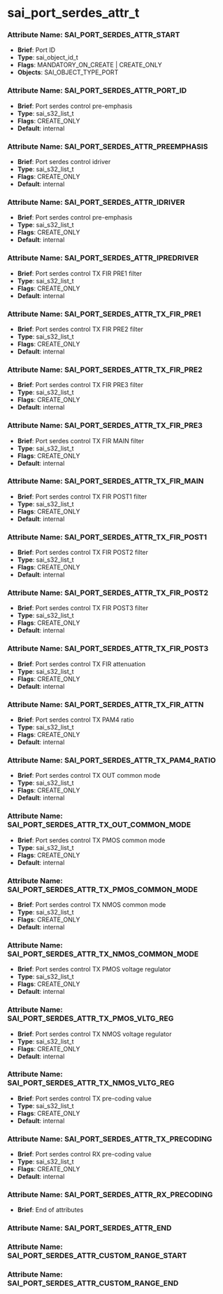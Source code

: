 # **sai_port_serdes_attr_t**
### Attribute Name: **SAI_PORT_SERDES_ATTR_START**
- **Brief**: Port ID
- **Type**: sai_object_id_t
- **Flags**: MANDATORY_ON_CREATE | CREATE_ONLY
- **Objects**: SAI_OBJECT_TYPE_PORT

### Attribute Name: **SAI_PORT_SERDES_ATTR_PORT_ID**
- **Brief**: Port serdes control pre-emphasis
- **Type**: sai_s32_list_t
- **Flags**: CREATE_ONLY
- **Default**: internal

### Attribute Name: **SAI_PORT_SERDES_ATTR_PREEMPHASIS**
- **Brief**: Port serdes control idriver
- **Type**: sai_s32_list_t
- **Flags**: CREATE_ONLY
- **Default**: internal

### Attribute Name: **SAI_PORT_SERDES_ATTR_IDRIVER**
- **Brief**: Port serdes control pre-emphasis
- **Type**: sai_s32_list_t
- **Flags**: CREATE_ONLY
- **Default**: internal

### Attribute Name: **SAI_PORT_SERDES_ATTR_IPREDRIVER**
- **Brief**: Port serdes control TX FIR PRE1 filter
- **Type**: sai_s32_list_t
- **Flags**: CREATE_ONLY
- **Default**: internal

### Attribute Name: **SAI_PORT_SERDES_ATTR_TX_FIR_PRE1**
- **Brief**: Port serdes control TX FIR PRE2 filter
- **Type**: sai_s32_list_t
- **Flags**: CREATE_ONLY
- **Default**: internal

### Attribute Name: **SAI_PORT_SERDES_ATTR_TX_FIR_PRE2**
- **Brief**: Port serdes control TX FIR PRE3 filter
- **Type**: sai_s32_list_t
- **Flags**: CREATE_ONLY
- **Default**: internal

### Attribute Name: **SAI_PORT_SERDES_ATTR_TX_FIR_PRE3**
- **Brief**: Port serdes control TX FIR MAIN filter
- **Type**: sai_s32_list_t
- **Flags**: CREATE_ONLY
- **Default**: internal

### Attribute Name: **SAI_PORT_SERDES_ATTR_TX_FIR_MAIN**
- **Brief**: Port serdes control TX FIR POST1 filter
- **Type**: sai_s32_list_t
- **Flags**: CREATE_ONLY
- **Default**: internal

### Attribute Name: **SAI_PORT_SERDES_ATTR_TX_FIR_POST1**
- **Brief**: Port serdes control TX FIR POST2 filter
- **Type**: sai_s32_list_t
- **Flags**: CREATE_ONLY
- **Default**: internal

### Attribute Name: **SAI_PORT_SERDES_ATTR_TX_FIR_POST2**
- **Brief**: Port serdes control TX FIR POST3 filter
- **Type**: sai_s32_list_t
- **Flags**: CREATE_ONLY
- **Default**: internal

### Attribute Name: **SAI_PORT_SERDES_ATTR_TX_FIR_POST3**
- **Brief**: Port serdes control TX FIR attenuation
- **Type**: sai_s32_list_t
- **Flags**: CREATE_ONLY
- **Default**: internal

### Attribute Name: **SAI_PORT_SERDES_ATTR_TX_FIR_ATTN**
- **Brief**: Port serdes control TX PAM4 ratio
- **Type**: sai_s32_list_t
- **Flags**: CREATE_ONLY
- **Default**: internal

### Attribute Name: **SAI_PORT_SERDES_ATTR_TX_PAM4_RATIO**
- **Brief**: Port serdes control TX OUT common mode
- **Type**: sai_s32_list_t
- **Flags**: CREATE_ONLY
- **Default**: internal

### Attribute Name: **SAI_PORT_SERDES_ATTR_TX_OUT_COMMON_MODE**
- **Brief**: Port serdes control TX PMOS common mode
- **Type**: sai_s32_list_t
- **Flags**: CREATE_ONLY
- **Default**: internal

### Attribute Name: **SAI_PORT_SERDES_ATTR_TX_PMOS_COMMON_MODE**
- **Brief**: Port serdes control TX NMOS common mode
- **Type**: sai_s32_list_t
- **Flags**: CREATE_ONLY
- **Default**: internal

### Attribute Name: **SAI_PORT_SERDES_ATTR_TX_NMOS_COMMON_MODE**
- **Brief**: Port serdes control TX PMOS voltage regulator
- **Type**: sai_s32_list_t
- **Flags**: CREATE_ONLY
- **Default**: internal

### Attribute Name: **SAI_PORT_SERDES_ATTR_TX_PMOS_VLTG_REG**
- **Brief**: Port serdes control TX NMOS voltage regulator
- **Type**: sai_s32_list_t
- **Flags**: CREATE_ONLY
- **Default**: internal

### Attribute Name: **SAI_PORT_SERDES_ATTR_TX_NMOS_VLTG_REG**
- **Brief**: Port serdes control TX pre-coding value
- **Type**: sai_s32_list_t
- **Flags**: CREATE_ONLY
- **Default**: internal

### Attribute Name: **SAI_PORT_SERDES_ATTR_TX_PRECODING**
- **Brief**: Port serdes control RX pre-coding value
- **Type**: sai_s32_list_t
- **Flags**: CREATE_ONLY
- **Default**: internal

### Attribute Name: **SAI_PORT_SERDES_ATTR_RX_PRECODING**
- **Brief**: End of attributes

### Attribute Name: **SAI_PORT_SERDES_ATTR_END**

### Attribute Name: **SAI_PORT_SERDES_ATTR_CUSTOM_RANGE_START**

### Attribute Name: **SAI_PORT_SERDES_ATTR_CUSTOM_RANGE_END**




